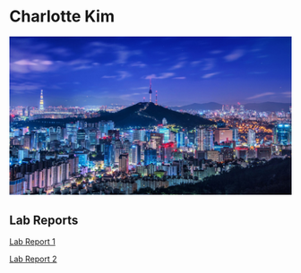 # **Charlotte Kim**	

![Landscape](seoul-wallpaper-download.png)

## **Lab Reports**	

[Lab Report 1](lab-report-1-week-0.md)

[Lab Report 2](lab-report-2-week-3.md)
